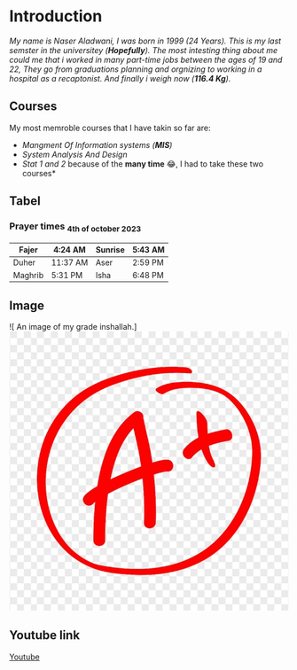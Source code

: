 # Introduction

*My name is Naser Aladwani, I was born in 1999 (24 Years). This is my last semster in the universitey (**Hopefully**). The most intesting thing about me could me that i worked in many part-time jobs between the ages of 19 and 22, They go from graduations planning and orgnizing to working in a hospital as a recaptonist. And finally i weigh now (**116.4 Kg**).*

## Courses 

My most memroble courses that I have takin so far are:

- *Mangment Of Information systems (**MIS**)*
- *System Analysis And Design*
- *Stat 1 and 2* because of the **many time** :joy:, I had to take these two courses*

## Tabel
### Prayer times <sub> 4th of october 2023 </sub>

|  Fajer  |  4:24 AM  |  Sunrise  | 5:43 AM  |
|  ------ | --------  | --------- | -------- |
|  Duher  | 11:37 AM  |  Aser     | 2:59 PM  |
|  Maghrib|  5:31 PM  |  Isha     | 6:48 PM  |

## Image 

![ An image of my grade inshallah.]
![Alt text](A++++.jpeg)

## Youtube link 

[Youtube](https://www.youtube.com)
